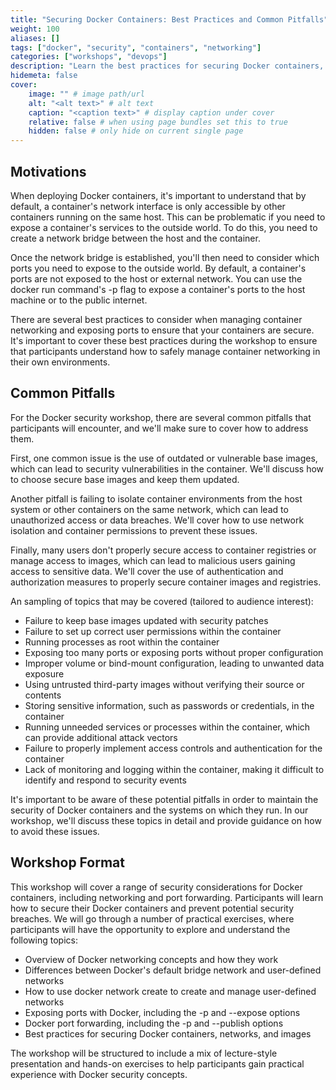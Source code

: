 ```yaml
---
title: "Securing Docker Containers: Best Practices and Common Pitfalls"
weight: 100
aliases: []
tags: ["docker", "security", "containers", "networking"]
categories: ["workshops", "devops"]
description: "Learn the best practices for securing Docker containers, including managing access control, creating secure networks, and properly configuring port exposure."
hidemeta: false
cover:
    image: "" # image path/url
    alt: "<alt text>" # alt text
    caption: "<caption text>" # display caption under cover
    relative: false # when using page bundles set this to true
    hidden: false # only hide on current single page
---
```



## Motivations

When deploying Docker containers, it's important to understand that by default, a container's network interface is only accessible by other containers running on the same host. This can be problematic if you need to expose a container's services to the outside world. To do this, you need to create a network bridge between the host and the container.

Once the network bridge is established, you'll then need to consider which ports you need to expose to the outside world. By default, a container's ports are not exposed to the host or external network. You can use the docker run command's -p flag to expose a container's ports to the host machine or to the public internet.

There are several best practices to consider when managing container networking and exposing ports to ensure that your containers are secure. It's important to cover these best practices during the workshop to ensure that participants understand how to safely manage container networking in their own environments.

## Common Pitfalls
For the Docker security workshop, there are several common pitfalls that participants will encounter, and we'll make sure to cover how to address them. 

First, one common issue is the use of outdated or vulnerable base images, which can lead to security vulnerabilities in the container.
We'll discuss how to choose secure base images and keep them updated.

Another pitfall is failing to isolate container environments from the host system or other containers on the same network, which can lead to unauthorized access or data breaches.
We'll cover how to use network isolation and container permissions to prevent these issues.

Finally, many users don't properly secure access to container registries or manage access to images, which can lead to malicious users gaining access to sensitive data.
We'll cover the use of authentication and authorization measures to properly secure container images and registries.

An sampling of topics that may be covered (tailored to audience interest):

- Failure to keep base images updated with security patches
- Failure to set up correct user permissions within the container
- Running processes as root within the container
- Exposing too many ports or exposing ports without proper configuration
- Improper volume or bind-mount configuration, leading to unwanted data exposure
- Using untrusted third-party images without verifying their source or contents
- Storing sensitive information, such as passwords or credentials, in the container
- Running unneeded services or processes within the container, which can provide additional attack vectors
- Failure to properly implement access controls and authentication for the container
- Lack of monitoring and logging within the container, making it difficult to identify and respond to security events

It's important to be aware of these potential pitfalls in order to maintain the security of Docker containers and the systems on which they run. In our workshop, we'll discuss these topics in detail and provide guidance on how to avoid these issues.

## Workshop Format
This workshop will cover a range of security considerations for Docker containers, including networking and port forwarding. Participants will learn how to secure their Docker containers and prevent potential security breaches. We will go through a number of practical exercises, where participants will have the opportunity to explore and understand the following topics:

- Overview of Docker networking concepts and how they work
- Differences between Docker's default bridge network and user-defined networks
- How to use docker network create to create and manage user-defined networks
- Exposing ports with Docker, including the -p and --expose options
- Docker port forwarding, including the -p and --publish options
- Best practices for securing Docker containers, networks, and images

The workshop will be structured to include a mix of lecture-style presentation and hands-on exercises to help participants gain practical experience with Docker security concepts.